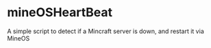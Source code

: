 mineOSHeartBeat
===============

A simple script to detect if a Mincraft server is down, and restart it via MineOS
